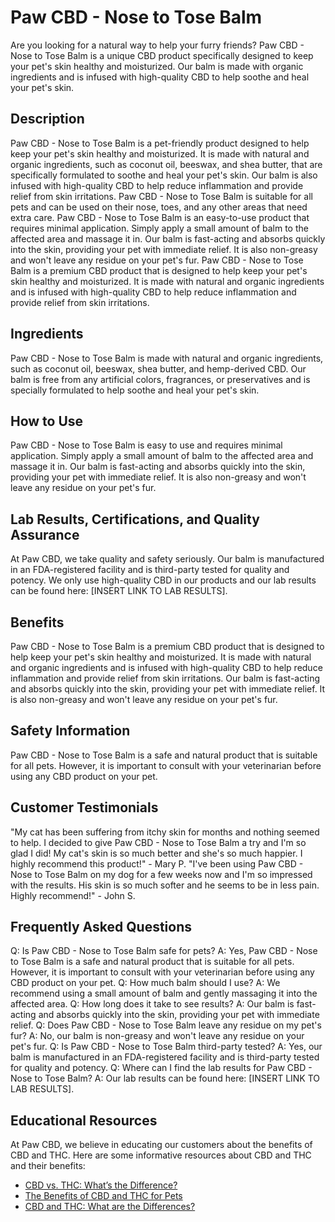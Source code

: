 # Paw CBD - Nose to Tose Balm
Are you looking for a natural way to help your furry friends? Paw CBD - Nose to Tose Balm is a unique CBD product specifically designed to keep your pet's skin healthy and moisturized. Our balm is made with organic ingredients and is infused with high-quality CBD to help soothe and heal your pet's skin.
## Description
Paw CBD - Nose to Tose Balm is a pet-friendly product designed to help keep your pet's skin healthy and moisturized. It is made with natural and organic ingredients, such as coconut oil, beeswax, and shea butter, that are specifically formulated to soothe and heal your pet's skin. Our balm is also infused with high-quality CBD to help reduce inflammation and provide relief from skin irritations. Paw CBD - Nose to Tose Balm is suitable for all pets and can be used on their nose, toes, and any other areas that need extra care.
Paw CBD - Nose to Tose Balm is an easy-to-use product that requires minimal application. Simply apply a small amount of balm to the affected area and massage it in. Our balm is fast-acting and absorbs quickly into the skin, providing your pet with immediate relief. It is also non-greasy and won't leave any residue on your pet's fur.
Paw CBD - Nose to Tose Balm is a premium CBD product that is designed to help keep your pet's skin healthy and moisturized. It is made with natural and organic ingredients and is infused with high-quality CBD to help reduce inflammation and provide relief from skin irritations. 
## Ingredients
Paw CBD - Nose to Tose Balm is made with natural and organic ingredients, such as coconut oil, beeswax, shea butter, and hemp-derived CBD. Our balm is free from any artificial colors, fragrances, or preservatives and is specially formulated to help soothe and heal your pet's skin.
## How to Use
Paw CBD - Nose to Tose Balm is easy to use and requires minimal application. Simply apply a small amount of balm to the affected area and massage it in. Our balm is fast-acting and absorbs quickly into the skin, providing your pet with immediate relief. It is also non-greasy and won't leave any residue on your pet's fur.
## Lab Results, Certifications, and Quality Assurance
At Paw CBD, we take quality and safety seriously. Our balm is manufactured in an FDA-registered facility and is third-party tested for quality and potency. We only use high-quality CBD in our products and our lab results can be found here: [INSERT LINK TO LAB RESULTS].
## Benefits
Paw CBD - Nose to Tose Balm is a premium CBD product that is designed to help keep your pet's skin healthy and moisturized. It is made with natural and organic ingredients and is infused with high-quality CBD to help reduce inflammation and provide relief from skin irritations. Our balm is fast-acting and absorbs quickly into the skin, providing your pet with immediate relief. It is also non-greasy and won't leave any residue on your pet's fur.
## Safety Information
Paw CBD - Nose to Tose Balm is a safe and natural product that is suitable for all pets. However, it is important to consult with your veterinarian before using any CBD product on your pet.
## Customer Testimonials
"My cat has been suffering from itchy skin for months and nothing seemed to help. I decided to give Paw CBD - Nose to Tose Balm a try and I'm so glad I did! My cat's skin is so much better and she's so much happier. I highly recommend this product!" - Mary P.
"I've been using Paw CBD - Nose to Tose Balm on my dog for a few weeks now and I'm so impressed with the results. His skin is so much softer and he seems to be in less pain. Highly recommend!" - John S.
## Frequently Asked Questions
Q: Is Paw CBD - Nose to Tose Balm safe for pets?
A: Yes, Paw CBD - Nose to Tose Balm is a safe and natural product that is suitable for all pets. However, it is important to consult with your veterinarian before using any CBD product on your pet.
Q: How much balm should I use?
A: We recommend using a small amount of balm and gently massaging it into the affected area.
Q: How long does it take to see results?
A: Our balm is fast-acting and absorbs quickly into the skin, providing your pet with immediate relief.
Q: Does Paw CBD - Nose to Tose Balm leave any residue on my pet's fur?
A: No, our balm is non-greasy and won't leave any residue on your pet's fur.
Q: Is Paw CBD - Nose to Tose Balm third-party tested?
A: Yes, our balm is manufactured in an FDA-registered facility and is third-party tested for quality and potency.
Q: Where can I find the lab results for Paw CBD - Nose to Tose Balm?
A: Our lab results can be found here: [INSERT LINK TO LAB RESULTS].
## Educational Resources
At Paw CBD, we believe in educating our customers about the benefits of CBD and THC. Here are some informative resources about CBD and THC and their benefits:
- [CBD vs. THC: What’s the Difference?](https://www.healthline.com/health/cbd-vs-thc)
- [The Benefits of CBD and THC for Pets](https://www.petmd.com/blogs/fullyvetted/cbd-oil-pets-what-you-need-know)
- [CBD and THC: What are the Differences?](https://www.leafly.com/news/cannabis-101/difference-between-cbd-and-thc)